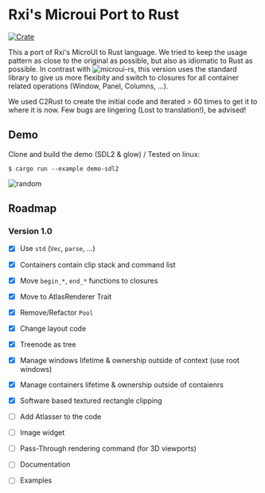 # Rxi's Microui Port to Rust
[![Crate](https://img.shields.io/crates/v/microui-redux.svg)](https://crates.io/crates/microui-redux)

This a port of Rxi's MicroUI to Rust language. 
We tried to keep the usage pattern as close to the original as possible, but also as idiomatic to Rust as possible. In contrast with ![microui-rs](https://github.com/neocogi/microui-rs), this version uses the standard library to give us more flexibity and switch to closures for all container related operations (Window, Panel, Columns, ...).

We used C2Rust to create the initial code and iterated > 60 times to get it to where it is now. Few bugs are lingering (Lost to translation!), be advised!

## Demo
Clone and build the demo (SDL2 & glow) / Tested on linux:
```
$ cargo run --example demo-sdl2
```

![random](https://github.com/eloraiby/microui-redux/raw/master/res/microui.png)

## Roadmap

### Version 1.0
- [x] Use `std` (`Vec`, `parse`, ...)
- [x] Containers contain clip stack and command list
- [x] Move `begin_*`, `end_*` functions to closures
- [x] Move to AtlasRenderer Trait
- [x] Remove/Refactor `Pool`
- [x] Change layout code
- [x] Treenode as tree
- [x] Manage windows lifetime & ownership outside of context (use root windows)
- [x] Manage containers lifetime & ownership outside of contaienrs
- [x] Software based textured rectangle clipping
- [ ] Add Atlasser to the code
- [ ] Image widget
- [ ] Pass-Through rendering command (for 3D viewports)
- [ ] Documentation
- [ ] Examples

